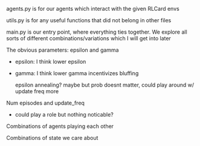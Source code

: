 agents.py is for our agents which interact with the given RLCard envs

utils.py is for any useful functions that did not belong in other files

main.py is our entry point, where everything ties together. We explore all sorts of different combinations/variations which I will get into later

The obvious parameters: epsilon and gamma

- epsilon:
  I think lower epsilon
- gamma:
  I think lower gamma incentivizes bluffing

  epsilon annealing? maybe but prob doesnt matter, could play around w/ update freq more

Num episodes and update_freq
- could play a role but nothing noticable?

Combinations of agents playing each other

Combinations of state we care about